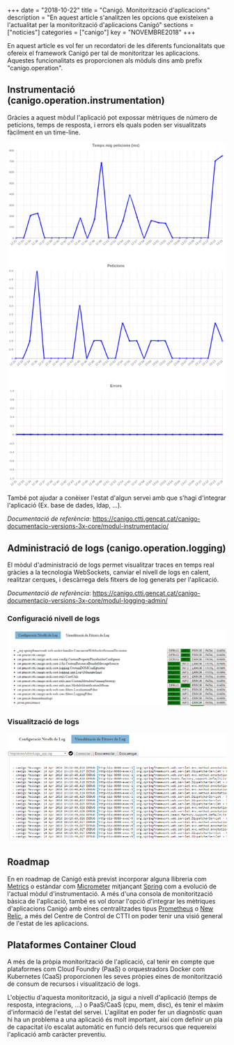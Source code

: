 +++
date        = "2018-10-22"
title       = "Canigó. Monitorització d'aplicacions"
description = "En aquest article s'analitzen les opcions que existeixen a l'actualitat per la monitorització d'aplicacions Canigó"
sections    = ["noticies"]
categories  = ["canigo"]
key         = "NOVEMBRE2018"
+++

En aquest article es vol fer un recordatori de les diferents funcionalitats que ofereix el framework Canigó per tal de monitoritzar les aplicacions. Aquestes funcionalitats es proporcionen als mòduls dins amb prefix "canigo.operation".

## Instrumentació (canigo.operation.instrumentation)

Gràcies a aquest mòdul l'aplicació pot expossar mètriques de número de peticions, temps de resposta, i errors els quals poden ser visualitzats fàcilment en un time-line.

![Instrumentació Canigó](/images/news/instrumentacio-canigo.png)

També pot ajudar a conèixer l'estat d'algun servei amb que s'hagi d'integrar l'aplicació (Ex. base de dades, ldap, ...).

_Documentació de referència_: https://canigo.ctti.gencat.cat/canigo-documentacio-versions-3x-core/modul-instrumentacio/

## Administració de logs (canigo.operation.logging)

El mòdul d'administració de logs permet visualitzar traces en temps real gràcies a la tecnologia WebSockets, canviar el nivell de logs en calent, realitzar cerques, i descàrrega dels fitxers de log generats per l'aplicació.

_Documentació de referència_: https://canigo.ctti.gencat.cat/canigo-documentacio-versions-3x-core/modul-logging-admin/

### Configuració nivell de logs

![Configuració de logs Canigó](/images/news/configuracioNivellLogs.PNG)

### Visualització de logs

![Visualització de logs Canigó](/images/news/VisualitzacioLogs.PNG)

## Roadmap

En en roadmap de Canigó està previst incorporar alguna llibreria com [Metrics](https://metrics.dropwizard.io/) o estàndar com [Micrometer](https://micrometer.io/) mitjançant [Spring](https://spring.io/blog/2018/03/16/micrometer-spring-boot-2-s-new-application-metrics-collector) com a evolució de l'actual mòdul d'instrumentació. A més d'una consola de monitorització bàsica de l'aplicació, també es vol donar l'opció d'integrar les mètriques d'aplicacions Canigó amb eines centralitzades tipus [Prometheus](https://prometheus.io/) o [New Relic](https://newrelic.com/), a més del Centre de Control de CTTI on poder tenir una visió general de l'estat de les aplicacions.

## Plataformes Container Cloud

A més de la pròpia monitorització de l'aplicació, cal tenir en compte que plataformes com Cloud Foundry (PaaS) o orquestradors Docker com Kubernetes (CaaS) proporcionen les seves pròpies eines de monitorització de consum de recursos i visualització de logs.

L'objectiu d'aquesta monitorització, ja sigui a nivell d'aplicació (temps de resposta, integracions, ...) o PaaS/CaaS (cpu, mem, disc), és tenir el màxim d'informació de l'estat del servei. L'agilitat en poder fer un diagnòstic quan hi ha un problema a una aplicació és molt important, així com definir un pla de capacitat i/o escalat automàtic en funció dels recursos que requereixi l'aplicació amb caràcter preventiu.
